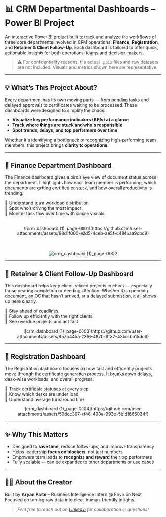 # 📊 CRM Departmental Dashboards – Power BI Project

An interactive Power BI project built to track and analyze the workflows of three core departments involved in CRM operations: **Finance**, **Registration**, and **Retainer & Client Follow-Up**. Each dashboard is tailored to offer quick, actionable insights for both operational teams and decision-makers.

> ⚠️ For confidentiality reasons, the actual `.pbix` files and raw datasets are not included. Visuals and metrics shown here are representative.

---

## 💡 What’s This Project About?

Every department has its own moving parts — from pending tasks and delayed approvals to certificates waiting to be processed. These dashboards were designed to simplify the chaos:

- **Visualize key performance indicators (KPIs) at a glance**
- **Track where things are stuck and who's responsible**
- **Spot trends, delays, and top performers over time**

Whether it's identifying a bottleneck or recognizing high-performing team members, this project brings **clarity to operations**.

---

## 🏦 Finance Department Dashboard

The Finance dashboard gives a bird’s eye view of document status across the department. It highlights how each team member is performing, which documents are getting certified or stuck, and how overall productivity is trending.

🔹 Understand team workload distribution  
🔹 Spot who’s driving the most impact  
🔹 Monitor task flow over time with simple visuals

<div align="center">
  <br/>
  ![crm_dashboard (1)_page-0001](https://github.com/user-attachments/assets/88d1f000-e2d5-4ceb-ae5f-c4846aa9cbc9)

  <br/><br/>
  ![crm_dashboard (1)_page-0002](https://github.com/user-attachments/assets/c370425b-4b06-4efc-9216-88948dff54bb)

</div>

---

## 🧾 Retainer & Client Follow-Up Dashboard

This dashboard helps keep client-related projects in check — especially those nearing completion or needing attention. Whether it's a pending document, an OC that hasn’t arrived, or a delayed submission, it all shows up here clearly.

🔹 Stay ahead of deadlines  
🔹 Follow up efficiently with the right clients  
🔹 See overdue projects and act fast

<div align="center">
  ![crm_dashboard (1)_page-0003](https://github.com/user-attachments/assets/957b445a-23f6-487b-8f37-43bccbb15dc6)

</div>

---

## 🏢 Registration Dashboard

The Registration dashboard focuses on how fast and efficiently projects move through the certificate generation process. It breaks down delays, desk-wise workloads, and overall progress.

🔹 Track certificate statuses at every step  
🔹 Know which desks are under load  
🔹 Understand average turnaround time

<div align="center">
  ![crm_dashboard (1)_page-0004](https://github.com/user-attachments/assets/59dcc397-cf48-408a-993c-5b1d1665034f)

</div>

---

## ✨ Why This Matters

- Designed to **save time**, reduce follow-ups, and improve transparency  
- Helps leadership **focus on blockers**, not just numbers  
- Empowers team leads to **recognize and reward** their top performers  
- Fully scalable — can be expanded to other departments or use cases

---

## 🧑‍💼 About the Creator

Built by **Aryan Parte** – Business Intelligence Intern @ Envision Next  
Focused on turning raw data into clear, human-friendly insights.

> *Feel free to reach out on [LinkedIn](https://linkedin.com/in/aryanparte) for collaboration or questions!*
